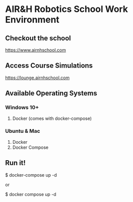 # AIR&H Robotics School Work Environment


## Checkout the school
https://www.airnhschool.com


## Access Course Simulations
https://lounge.airnhschool.com

## Available Operating Systems

### Windows 10+
1. Docker (comes with docker-compose)

### Ubuntu & Mac
1. Docker
2. Docker Compose

## Run it!
$ docker-compose up -d

or

$ docker compose up -d
